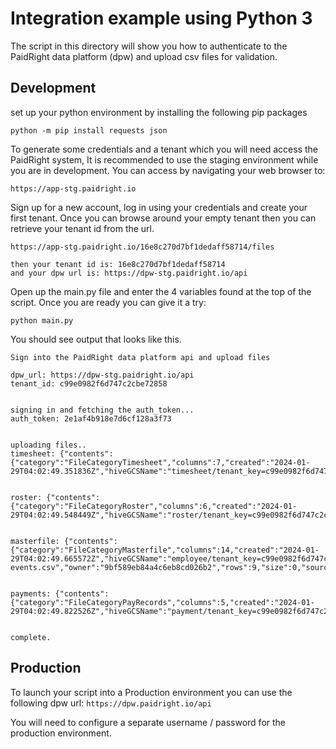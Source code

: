 # Integration example using Python 3

The script in this directory will show you how to authenticate
to the PaidRight data platform (dpw) and upload csv files for 
validation. 

## Development 

set up your python environment by installing the following pip
packages

```
python -m pip install requests json
```


To generate some credentials and a tenant which you will need
access the PaidRight system, It is recommended to use the staging 
environment while you are in development. You can access by 
navigating your web browser to: 
```
https://app-stg.paidright.io
```

Sign up for a new account, log in using your credentials and 
create your first tenant. Once you can browse around your empty
tenant then you can retrieve your tenant id from the url. 

```
https://app-stg.paidright.io/16e8c270d7bf1dedaff58714/files

then your tenant id is: 16e8c270d7bf1dedaff58714
and your dpw url is: https://dpw-stg.paidright.io/api
```
Open up the main.py file and enter the 4 variables found at the
top of the script. Once you are ready you can give it a try:

```
python main.py 
```

You should see output that looks like this. 

```
Sign into the PaidRight data platform api and upload files

dpw_url: https://dpw-stg.paidright.io/api
tenant_id: c99e0982f6d747c2cbe72858


signing in and fetching the auth_token...
auth_token: 2e1af4b918e7d6cf128a3f73


uploading files..
timesheet: {"contents":{"category":"FileCategoryTimesheet","columns":7,"created":"2024-01-29T04:02:49.351836Z","hiveGCSName":"timesheet/tenant_key=c99e0982f6d747c2cbe72858/file_key=47f1e8a2427b7772ed6499eb/47f1e8a2427b7772ed6499eb.csv","id":"47f1e8a2427b7772ed6499eb","name":"../fixtures/timesheet.csv","owner":"9bf589eb84a4c6eb8cd026b2","rows":446,"size":0,"sourceGCSBucket":null,"sourceGCSMD5Hash":null,"sourceGCSName":null,"tenantId":"c99e0982f6d747c2cbe72858"},"tag":"ValidatedFile"}


roster: {"contents":{"category":"FileCategoryRoster","columns":6,"created":"2024-01-29T04:02:49.548449Z","hiveGCSName":"roster/tenant_key=c99e0982f6d747c2cbe72858/file_key=2d50abab1677fd234ffdf463/2d50abab1677fd234ffdf463.csv","id":"2d50abab1677fd234ffdf463","name":"../fixtures/roster.csv","owner":"9bf589eb84a4c6eb8cd026b2","rows":441,"size":0,"sourceGCSBucket":null,"sourceGCSMD5Hash":null,"sourceGCSName":null,"tenantId":"c99e0982f6d747c2cbe72858"},"tag":"ValidatedFile"}


masterfile: {"contents":{"category":"FileCategoryMasterfile","columns":14,"created":"2024-01-29T04:02:49.665572Z","hiveGCSName":"employee/tenant_key=c99e0982f6d747c2cbe72858/file_key=cc269afae8b47b1d3aaf7190/cc269afae8b47b1d3aaf7190.csv","id":"cc269afae8b47b1d3aaf7190","name":"../fixtures/emp-events.csv","owner":"9bf589eb84a4c6eb8cd026b2","rows":9,"size":0,"sourceGCSBucket":null,"sourceGCSMD5Hash":null,"sourceGCSName":null,"tenantId":"c99e0982f6d747c2cbe72858"},"tag":"ValidatedFile"}


payments: {"contents":{"category":"FileCategoryPayRecords","columns":5,"created":"2024-01-29T04:02:49.822526Z","hiveGCSName":"payment/tenant_key=c99e0982f6d747c2cbe72858/file_key=99e76a301052f593a4a052fd/99e76a301052f593a4a052fd.csv","id":"99e76a301052f593a4a052fd","name":"../fixtures/payments.csv","owner":"9bf589eb84a4c6eb8cd026b2","rows":41,"size":0,"sourceGCSBucket":null,"sourceGCSMD5Hash":null,"sourceGCSName":null,"tenantId":"c99e0982f6d747c2cbe72858"},"tag":"ValidatedFile"}


complete.
```

## Production 

To launch your script into a Production environment you can use
the following dpw url: `https://dpw.paidright.io/api`

You will need to configure a separate username / password for the production environment. 
